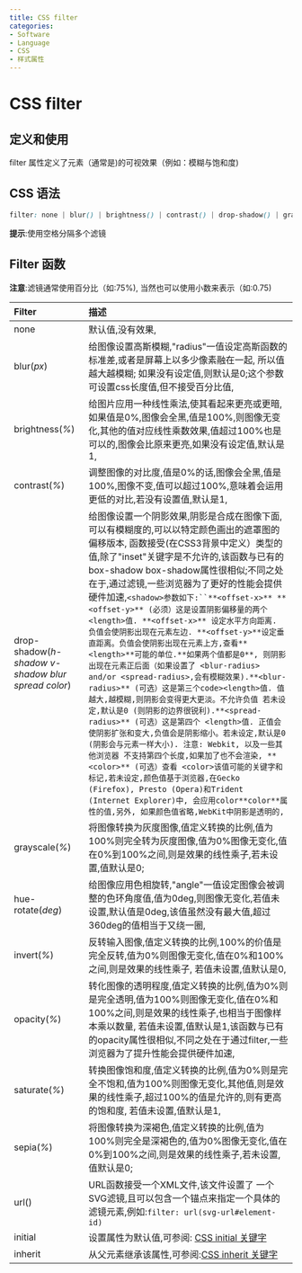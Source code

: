 ```yaml
---
title: CSS filter
categories:
- Software
- Language
- CSS
- 样式属性
---
```

# CSS filter

## 定义和使用

filter 属性定义了元素（通常是<img>)的可视效果（例如：模糊与饱和度)

## CSS 语法

```css
filter: none | blur() | brightness() | contrast() | drop-shadow() | grayscale() | hue-rotate() | invert() | opacity() | saturate() | sepia() | url();
```

**提示**:使用空格分隔多个滤镜

## Filter 函数

**注意**:滤镜通常使用百分比（如:75%), 当然也可以使用小数来表示（如:0.75)

| Filter                                             | 描述                                                         |
| :------------------------------------------------- | :----------------------------------------------------------- |
| none                                               | 默认值,没有效果,                                           |
| blur(*px*)                                         | 给图像设置高斯模糊,"radius"一值设定高斯函数的标准差,或者是屏幕上以多少像素融在一起, 所以值越大越模糊;  如果没有设定值,则默认是0;这个参数可设置css长度值,但不接受百分比值, |
| brightness(*%*)                                    | 给图片应用一种线性乘法,使其看起来更亮或更暗,如果值是0%,图像会全黑,值是100%,则图像无变化,其他的值对应线性乘数效果,值超过100%也是可以的,图像会比原来更亮,如果没有设定值,默认是1, |
| contrast(*%*)                                      | 调整图像的对比度,值是0%的话,图像会全黑,值是100%,图像不变,值可以超过100%,意味着会运用更低的对比,若没有设置值,默认是1, |
| drop-shadow(*h-shadow v-shadow blur spread color*) | 给图像设置一个阴影效果,阴影是合成在图像下面,可以有模糊度的,可以以特定颜色画出的遮罩图的偏移版本, 函数接受<shadow>(在CSS3背景中定义）类型的值,除了"inset"关键字是不允许的,该函数与已有的box-shadow box-shadow属性很相似;不同之处在于,通过滤镜,一些浏览器为了更好的性能会提供硬件加速,`<shadow>参数如下:``**<offset-x>** **<offset-y>** (必须）这是设置阴影偏移量的两个 <length>值. **<offset-x>** 设定水平方向距离. 负值会使阴影出现在元素左边. **<offset-y>**设定垂直距离。负值会使阴影出现在元素上方,查看**<length>**可能的单位.**如果两个值都是0**, 则阴影出现在元素正后面（如果设置了 <blur-radius> and/or <spread-radius>,会有模糊效果).**<blur-radius>** (可选）这是第三个code><length>值. 值越大,越模糊,则阴影会变得更大更淡。不允许负值 若未设定,默认是0 (则阴影的边界很锐利).**<spread-radius>** (可选）这是第四个 <length>值. 正值会使阴影扩张和变大,负值会是阴影缩小。若未设定,默认是0 (阴影会与元素一样大小). 注意: Webkit, 以及一些其他浏览器 不支持第四个长度,如果加了也不会渲染, **<color>** (可选）查看 <color>该值可能的关键字和标记,若未设定,颜色值基于浏览器,在Gecko (Firefox), Presto (Opera)和Trident (Internet Explorer)中, 会应用color**color**属性的值,另外, 如果颜色值省略,WebKit中阴影是透明的,` |
| grayscale(*%*)                                     | 将图像转换为灰度图像,值定义转换的比例,值为100%则完全转为灰度图像,值为0%图像无变化,值在0%到100%之间,则是效果的线性乘子,若未设置,值默认是0; |
| hue-rotate(*deg*)                                  | 给图像应用色相旋转,"angle"一值设定图像会被调整的色环角度值,值为0deg,则图像无变化,若值未设置,默认值是0deg,该值虽然没有最大值,超过360deg的值相当于又绕一圈, |
| invert(*%*)                                        | 反转输入图像,值定义转换的比例,100%的价值是完全反转,值为0%则图像无变化,值在0%和100%之间,则是效果的线性乘子, 若值未设置,值默认是0, |
| opacity(*%*)                                       | 转化图像的透明程度,值定义转换的比例,值为0%则是完全透明,值为100%则图像无变化,值在0%和100%之间,则是效果的线性乘子,也相当于图像样本乘以数量, 若值未设置,值默认是1,该函数与已有的opacity属性很相似,不同之处在于通过filter,一些浏览器为了提升性能会提供硬件加速, |
| saturate(*%*)                                      | 转换图像饱和度,值定义转换的比例,值为0%则是完全不饱和,值为100%则图像无变化,其他值,则是效果的线性乘子,超过100%的值是允许的,则有更高的饱和度, 若值未设置,值默认是1, |
| sepia(*%*)                                         | 将图像转换为深褐色,值定义转换的比例,值为100%则完全是深褐色的,值为0%图像无变化,值在0%到100%之间,则是效果的线性乘子,若未设置,值默认是0; |
| url()                                              | URL函数接受一个XML文件,该文件设置了 一个SVG滤镜,且可以包含一个锚点来指定一个具体的滤镜元素,例如:`filter: url(svg-url#element-id)` |
| initial                                            | 设置属性为默认值,可参阅: [CSS initial 关键字](https://www.runoob.com/cssref/css-initial.html) |
| inherit                                            | 从父元素继承该属性,可参阅:[CSS inherit 关键字](https://www.runoob.com/cssref/css-inherit.html) |